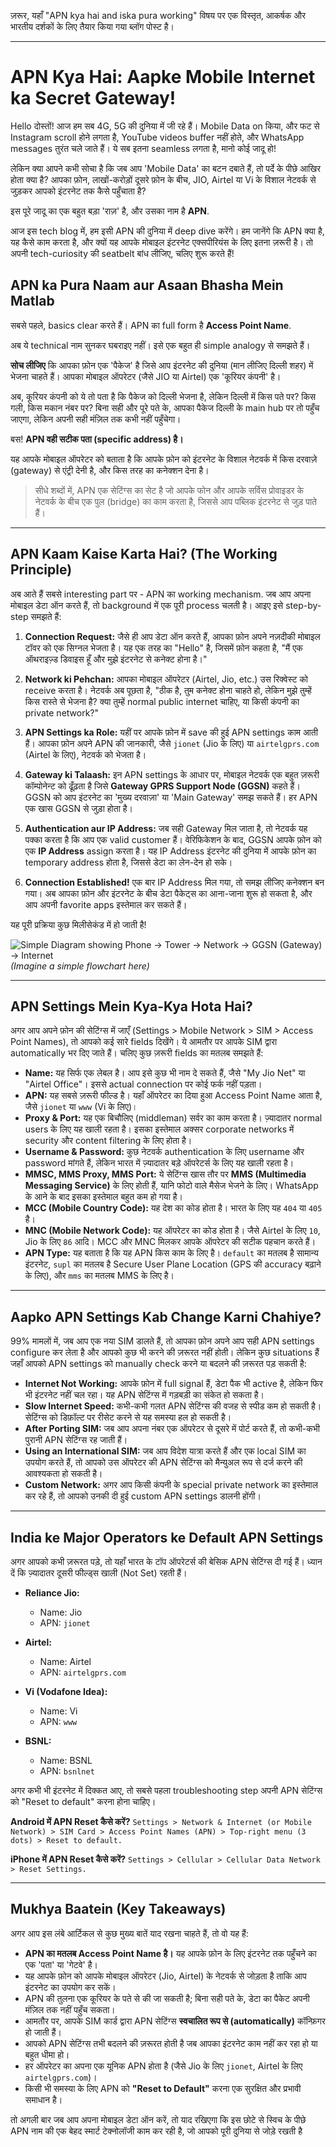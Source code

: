 ज़रूर, यहाँ "APN kya hai and iska pura working" विषय पर एक विस्तृत, आकर्षक और भारतीय दर्शकों के लिए तैयार किया गया ब्लॉग पोस्ट है।

***

# APN Kya Hai: Aapke Mobile Internet ka Secret Gateway!

Hello दोस्तों! आज हम सब 4G, 5G की दुनिया में जी रहे हैं। Mobile Data on किया, और फट से Instagram scroll होने लगता है, YouTube videos buffer नहीं होते, और WhatsApp messages तुरंत चले जाते हैं। ये सब इतना seamless लगता है, मानो कोई जादू हो!

लेकिन क्या आपने कभी सोचा है कि जब आप 'Mobile Data' का बटन दबाते हैं, तो पर्दे के पीछे आखिर होता क्या है? आपका फ़ोन, लाखों-करोड़ों दूसरे फ़ोन के बीच, JIO, Airtel या Vi के विशाल नेटवर्क से जुड़कर आपको इंटरनेट तक कैसे पहुँचाता है?

इस पूरे जादू का एक बहुत बड़ा 'राज़' है, और उसका नाम है **APN**.

आज इस tech blog में, हम इसी APN की दुनिया में deep dive करेंगे। हम जानेंगे कि APN क्या है, यह कैसे काम करता है, और क्यों यह आपके मोबाइल इंटरनेट एक्सपीरियंस के लिए इतना ज़रूरी है। तो अपनी tech-curiosity की seatbelt बांध लीजिए, चलिए शुरू करते हैं!

## APN ka Pura Naam aur Asaan Bhasha Mein Matlab

सबसे पहले, basics clear करते हैं। APN का full form है **Access Point Name**.

अब ये technical नाम सुनकर घबराइए नहीं। इसे एक बहुत ही simple analogy से समझते हैं।

**सोच लीजिए** कि आपका फ़ोन एक 'पैकेज' है जिसे आप इंटरनेट की दुनिया (मान लीजिए दिल्ली शहर) में भेजना चाहते हैं। आपका मोबाइल ऑपरेटर (जैसे JIO या Airtel) एक 'कूरियर कंपनी' है।

अब, कूरियर कंपनी को ये तो पता है कि पैकेज को दिल्ली भेजना है, लेकिन दिल्ली में किस पते पर? किस गली, किस मकान नंबर पर? बिना सही और पूरे पते के, आपका पैकेज दिल्ली के main hub पर तो पहुँच जाएगा, लेकिन अपनी सही मंज़िल तक कभी नहीं पहुँचेगा।

बस! **APN वही सटीक पता (specific address) है।**

यह आपके मोबाइल ऑपरेटर को बताता है कि आपके फ़ोन को इंटरनेट के विशाल नेटवर्क में किस दरवाज़े (gateway) से एंट्री देनी है, और किस तरह का कनेक्शन देना है।

> सीधे शब्दों में, APN एक सेटिंग्स का सेट है जो आपके फोन और आपके सर्विस प्रोवाइडर के नेटवर्क के बीच एक पुल (bridge) का काम करता है, जिससे आप पब्लिक इंटरनेट से जुड़ पाते हैं।

---

## APN Kaam Kaise Karta Hai? (The Working Principle)

अब आते हैं सबसे interesting part पर - APN का working mechanism. जब आप अपना मोबाइल डेटा ऑन करते हैं, तो background में एक पूरी process चलती है। आइए इसे step-by-step समझते हैं:

1.  **Connection Request:** जैसे ही आप डेटा ऑन करते हैं, आपका फ़ोन अपने नज़दीकी मोबाइल टॉवर को एक सिग्नल भेजता है। यह एक तरह का "Hello" है, जिसमें फ़ोन कहता है, "मैं एक ऑथराइज़्ड डिवाइस हूँ और मुझे इंटरनेट से कनेक्ट होना है।"

2.  **Network ki Pehchan:** आपका मोबाइल ऑपरेटर (Airtel, Jio, etc.) उस रिक्वेस्ट को receive करता है। नेटवर्क अब पूछता है, "ठीक है, तुम कनेक्ट होना चाहते हो, लेकिन मुझे तुम्हें किस रास्ते से भेजना है? क्या तुम्हें normal public internet चाहिए, या किसी कंपनी का private network?"

3.  **APN Settings ka Role:** यहीं पर आपके फ़ोन में save की हुई APN settings काम आती हैं। आपका फ़ोन अपने APN की जानकारी, जैसे `jionet` (Jio के लिए) या `airtelgprs.com` (Airtel के लिए), नेटवर्क को भेजता है।

4.  **Gateway ki Talaash:** इन APN settings के आधार पर, मोबाइल नेटवर्क एक बहुत ज़रूरी कॉम्पोनेन्ट को ढूँढ़ता है जिसे **Gateway GPRS Support Node (GGSN)** कहते हैं। GGSN को आप इंटरनेट का 'मुख्य दरवाज़ा' या 'Main Gateway' समझ सकते हैं। हर APN एक खास GGSN से जुड़ा होता है।

5.  **Authentication aur IP Address:** जब सही Gateway मिल जाता है, तो नेटवर्क यह पक्का करता है कि आप एक valid customer हैं। वेरिफिकेशन के बाद, GGSN आपके फ़ोन को एक **IP Address** assign करता है। यह IP Address इंटरनेट की दुनिया में आपके फ़ोन का temporary address होता है, जिससे डेटा का लेन-देन हो सके।

6.  **Connection Established!** एक बार IP Address मिल गया, तो समझ लीजिए कनेक्शन बन गया। अब आपका फ़ोन और इंटरनेट के बीच डेटा पैकेट्स का आना-जाना शुरू हो सकता है, और आप अपनी favorite apps इस्तेमाल कर सकते हैं।

यह पूरी प्रक्रिया कुछ मिलीसेकंड में हो जाती है!


![Simple Diagram showing Phone -> Tower -> Network -> GGSN (Gateway)
 -> Internet](https://i.imgur.com/example-diagram.png)  *(Imagine a simple flowchart here)*

---

## APN Settings Mein Kya-Kya Hota Hai?

अगर आप अपने फ़ोन की सेटिंग्स में जाएँ (Settings > Mobile Network > SIM > Access Point Names), तो आपको कई सारे fields दिखेंगे। ये आमतौर पर आपके SIM द्वारा automatically भर दिए जाते हैं। चलिए कुछ ज़रूरी fields का मतलब समझते हैं:

-   **Name:** यह सिर्फ एक लेबल है। आप इसे कुछ भी नाम दे सकते हैं, जैसे "My Jio Net" या "Airtel Office"। इससे actual connection पर कोई फर्क नहीं पड़ता।
-   **APN:** यह सबसे ज़रूरी फील्ड है। यहाँ ऑपरेटर का दिया हुआ Access Point Name आता है, जैसे `jionet` या `www` (Vi के लिए)।
-   **Proxy & Port:** यह एक बिचौलिए (middleman) सर्वर का काम करता है। ज़्यादातर normal users के लिए यह खाली रहता है। इसका इस्तेमाल अक्सर corporate networks में security और content filtering के लिए होता है।
-   **Username & Password:** कुछ नेटवर्क authentication के लिए username और password मांगते हैं, लेकिन भारत में ज़्यादातर बड़े ऑपरेटर्स के लिए यह खाली रहता है।
-   **MMSC, MMS Proxy, MMS Port:** ये सेटिंग्स खास तौर पर **MMS (Multimedia Messaging Service)** के लिए होती हैं, यानि फोटो वाले मैसेज भेजने के लिए। WhatsApp के आने के बाद इसका इस्तेमाल बहुत कम हो गया है।
-   **MCC (Mobile Country Code):** यह देश का कोड होता है। भारत के लिए यह `404` या `405` है।
-   **MNC (Mobile Network Code):** यह ऑपरेटर का कोड होता है। जैसे Airtel के लिए `10`, Jio के लिए `86` आदि। MCC और MNC मिलकर आपके ऑपरेटर की सटीक पहचान करते हैं।
-   **APN Type:** यह बताता है कि यह APN किस काम के लिए है। `default` का मतलब है सामान्य इंटरनेट, `supl` का मतलब है Secure User Plane Location (GPS की accuracy बढ़ाने के लिए), और `mms` का मतलब MMS के लिए है।

---

## Aapko APN Settings Kab Change Karni Chahiye?

99% मामलों में, जब आप एक नया SIM डालते हैं, तो आपका फ़ोन अपने आप सही APN settings configure कर लेता है और आपको कुछ भी करने की ज़रूरत नहीं होती। लेकिन कुछ situations हैं जहाँ आपको APN settings को manually check करने या बदलने की ज़रूरत पड़ सकती है:

-   **Internet Not Working:** आपके फ़ोन में full signal हैं, डेटा पैक भी active है, लेकिन फिर भी इंटरनेट नहीं चल रहा। यह APN सेटिंग्स में गड़बड़ी का संकेत हो सकता है।
-   **Slow Internet Speed:** कभी-कभी गलत APN सेटिंग्स की वजह से स्पीड कम हो सकती है। सेटिंग्स को डिफ़ॉल्ट पर रीसेट करने से यह समस्या हल हो सकती है।
-   **After Porting SIM:** जब आप अपना नंबर एक ऑपरेटर से दूसरे में पोर्ट करते हैं, तो कभी-कभी पुरानी APN सेटिंग्स रह जाती हैं।
-   **Using an International SIM:** जब आप विदेश यात्रा करते हैं और एक local SIM का उपयोग करते हैं, तो आपको उस ऑपरेटर की APN सेटिंग्स को मैन्युअल रूप से दर्ज करने की आवश्यकता हो सकती है।
-   **Custom Network:** अगर आप किसी कंपनी के special private network का इस्तेमाल कर रहे हैं, तो आपको उनकी दी हुई custom APN settings डालनी होंगी।

---

## India ke Major Operators ke Default APN Settings

अगर आपको कभी ज़रूरत पड़े, तो यहाँ भारत के टॉप ऑपरेटर्स की बेसिक APN सेटिंग्स दी गई हैं। ध्यान दें कि ज़्यादातर दूसरी फील्ड्स खाली (Not Set) रहती हैं।

-   **Reliance Jio:**
    -   Name: Jio
    -   APN: `jionet`

-   **Airtel:**
    -   Name: Airtel
    -   APN: `airtelgprs.com`

-   **Vi (Vodafone Idea):**
    -   Name: Vi
    -   APN: `www`

-   **BSNL:**
    -   Name: BSNL
    -   APN: `bsnlnet`

अगर कभी भी इंटरनेट में दिक्कत आए, तो सबसे पहला troubleshooting step अपनी APN सेटिंग्स को "Reset to default" करना होना चाहिए।

**Android में APN Reset कैसे करें?**
`Settings > Network & Internet (or Mobile Network) > SIM Card > Access Point Names (APN) > Top-right menu (3 dots) > Reset to default.`

**iPhone में APN Reset कैसे करें?**
`Settings > Cellular > Cellular Data Network > Reset Settings.`

---

## Mukhya Baatein (Key Takeaways)

अगर आप इस लंबे आर्टिकल से कुछ मुख्य बातें याद रखना चाहते हैं, तो वो यह हैं:

-   **APN का मतलब Access Point Name है।** यह आपके फ़ोन के लिए इंटरनेट तक पहुँचने का एक 'पता' या 'गेटवे' है।
-   यह आपके फ़ोन को आपके मोबाइल ऑपरेटर (Jio, Airtel) के नेटवर्क से जोड़ता है ताकि आप इंटरनेट का उपयोग कर सकें।
-   APN की तुलना एक कूरियर के पते से की जा सकती है; बिना सही पते के, डेटा का पैकेट अपनी मंज़िल तक नहीं पहुँच सकता।
-   आमतौर पर, आपके SIM कार्ड द्वारा APN सेटिंग्स **स्वचालित रूप से (automatically)** कॉन्फ़िगर हो जाती हैं।
-   आपको APN सेटिंग्स तभी बदलने की ज़रूरत होती है जब आपका इंटरनेट काम नहीं कर रहा हो या बहुत धीमा हो।
-   हर ऑपरेटर का अपना एक यूनिक APN होता है (जैसे Jio के लिए `jionet`, Airtel के लिए `airtelgprs.com`)।
-   किसी भी समस्या के लिए APN को **"Reset to Default"** करना एक सुरक्षित और प्रभावी समाधान है।

तो अगली बार जब आप अपना मोबाइल डेटा ऑन करें, तो याद रखिएगा कि इस छोटे से स्विच के पीछे APN नाम की एक बेहद स्मार्ट टेक्नोलॉजी काम कर रही है, जो आपको पूरी दुनिया से जोड़े रखती है